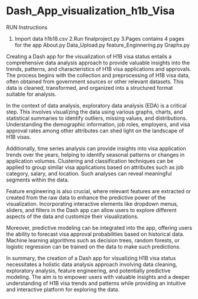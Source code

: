 # Dash_App_visualization_h1b_Visa
RUN Instructions
1. Import data h1b18.csv
2.Run finalproject.py
3.Pages contains 4 pages for the app
About.py
Data_Upload.py
feature_Enginnering.py
Graphs.py


Creating a Dash app for the visualization of H1B visa status entails a comprehensive data analysis approach to provide valuable insights into the trends, patterns, and characteristics of H1B visa applications and approvals. The process begins with the collection and preprocessing of H1B visa data, often obtained from government sources or other relevant datasets. This data is cleaned, transformed, and organized into a structured format suitable for analysis.

In the context of data analysis, exploratory data analysis (EDA) is a critical step. This involves visualizing the data using various graphs, charts, and statistical summaries to identify outliers, missing values, and distributions. Understanding the demographic information, job roles, employers, and visa approval rates among other attributes can shed light on the landscape of H1B visas.

Additionally, time series analysis can provide insights into visa application trends over the years, helping to identify seasonal patterns or changes in application volumes. Clustering and classification techniques can be applied to group similar visa applications based on attributes such as job category, salary, and location. Such analyses can reveal meaningful segments within the data.

Feature engineering is also crucial, where relevant features are extracted or created from the raw data to enhance the predictive power of the visualization. Incorporating interactive elements like dropdown menus, sliders, and filters in the Dash app can allow users to explore different aspects of the data and customize their visualizations.

Moreover, predictive modeling can be integrated into the app, offering users the ability to forecast visa approval probabilities based on historical data. Machine learning algorithms such as decision trees, random forests, or logistic regression can be trained on the data to make such predictions.

In summary, the creation of a Dash app for visualizing H1B visa status necessitates a holistic data analysis approach involving data cleaning, exploratory analysis, feature engineering, and potentially predictive modeling. The aim is to empower users with valuable insights and a deeper understanding of H1B visa trends and patterns while providing an intuitive and interactive platform for exploring the data.
